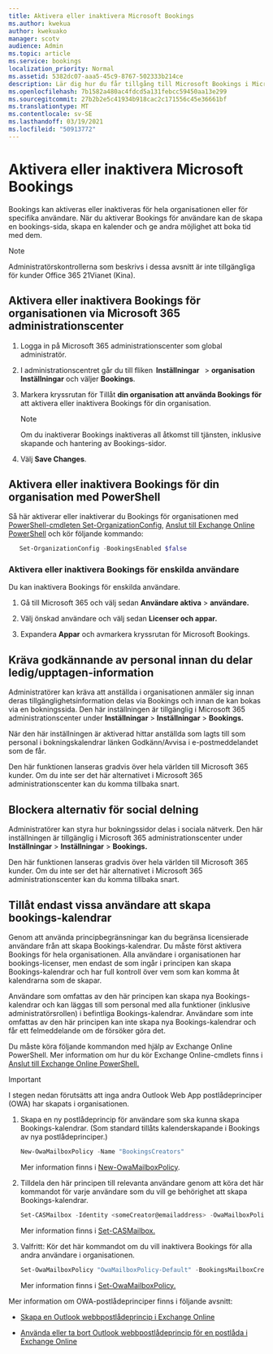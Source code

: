 ```yaml
---
title: Aktivera eller inaktivera Microsoft Bookings
ms.author: kwekua
author: kwekuako
manager: scotv
audience: Admin
ms.topic: article
ms.service: bookings
localization_priority: Normal
ms.assetid: 5382dc07-aaa5-45c9-8767-502333b214ce
description: Lär dig hur du får tillgång till Microsoft Bookings i Microsoft 365.
ms.openlocfilehash: 7b1582a480ac4fdcd5a131febcc59450aa13e299
ms.sourcegitcommit: 27b2b2e5c41934b918cac2c171556c45e36661bf
ms.translationtype: MT
ms.contentlocale: sv-SE
ms.lasthandoff: 03/19/2021
ms.locfileid: "50913772"
---
```

# <a name="turn-microsoft-bookings-on-or-off"></a>Aktivera eller inaktivera Microsoft Bookings

Bookings kan aktiveras eller inaktiveras för hela organisationen eller för specifika användare. När du aktiverar Bookings för användare kan de skapa en bookings-sida, skapa en kalender och ge andra möjlighet att boka tid med dem.

> [!NOTE]
> Administratörskontrollerna som beskrivs i dessa avsnitt är inte tillgängliga för kunder Office 365 21Vianet (Kina).

## <a name="turn-bookings-on-or-off-for-your-organization-using-the-microsoft-365-admin-center"></a>Aktivera eller inaktivera Bookings för organisationen via Microsoft 365 administrationscenter

1. Logga in på Microsoft 365 administrationscenter som global administratör.

2. I administrationscentret går du till fliken  **Inställningar**   \> **organisation Inställningar** och väljer **Bookings**.

3. Markera kryssrutan för Tillåt **din organisation att använda Bookings för** att aktivera eller inaktivera Bookings för din organisation.

   > [!NOTE]
   > Om du inaktiverar Bookings inaktiveras all åtkomst till tjänsten, inklusive skapande och hantering av Bookings-sidor.

4. Välj **Save Changes**.

## <a name="turn-bookings-on-or-off-for-your-organization-using-powershell"></a>Aktivera eller inaktivera Bookings för din organisation med PowerShell

Så här aktiverar eller inaktiverar du Bookings för organisationen med [PowerShell-cmdleten Set-OrganizationConfig](/powershell/module/exchange/set-organizationconfig), [Anslut till Exchange Online PowerShell](/powershell/exchange/connect-to-exchange-online-powershell) och kör följande kommando:

```PowerShell
   Set-OrganizationConfig -BookingsEnabled $false
```

### <a name="turn-bookings-on-or-off-for-individual-users"></a>Aktivera eller inaktivera Bookings för enskilda användare

Du kan inaktivera Bookings för enskilda användare.

1. Gå till Microsoft 365 och välj sedan **Användare aktiva** \> **användare.**

1. Välj önskad användare och välj sedan **Licenser och appar.**

1. Expandera **Appar** och avmarkera kryssrutan för Microsoft Bookings.

## <a name="require-staff-approvals-before-sharing-freebusy-information"></a>Kräva godkännande av personal innan du delar ledig/upptagen-information

Administratörer kan kräva att anställda i organisationen anmäler sig innan deras tillgänglighetsinformation delas via Bookings och innan de kan bokas via en bokningssida. Den här inställningen är tillgänglig i Microsoft 365 administrationscenter under **Inställningar** \> **Inställningar** \> **Bookings.**

När den här inställningen är aktiverad hittar anställda som lagts till som personal i bokningskalendrar länken Godkänn/Avvisa i e-postmeddelandet som de får.

Den här funktionen lanseras gradvis över hela världen till Microsoft 365 kunder. Om du inte ser det här alternativet i Microsoft 365 administrationscenter kan du komma tillbaka snart.

## <a name="block-social-sharing-options"></a>Blockera alternativ för social delning

Administratörer kan styra hur bokningssidor delas i sociala nätverk. Den här inställningen är tillgänglig i Microsoft 365 administrationscenter under **Inställningar** \> **Inställningar** \> **Bookings.**

Den här funktionen lanseras gradvis över hela världen till Microsoft 365 kunder. Om du inte ser det här alternativet i Microsoft 365 administrationscenter kan du komma tillbaka snart.

## <a name="allow-only-selected-users-to-create-bookings-calendars"></a>Tillåt endast vissa användare att skapa bookings-kalendrar

Genom att använda principbegränsningar kan du begränsa licensierade användare från att skapa Bookings-kalendrar. Du måste först aktivera Bookings för hela organisationen. Alla användare i organisationen har bookings-licenser, men endast de som ingår i principen kan skapa Bookings-kalendrar och har full kontroll över vem som kan komma åt kalendrarna som de skapar.

Användare som omfattas av den här principen kan skapa nya Bookings-kalendrar och kan läggas till som personal med alla funktioner (inklusive administratörsrollen) i befintliga Bookings-kalendrar. Användare som inte omfattas av den här principen kan inte skapa nya Bookings-kalendrar och får ett felmeddelande om de försöker göra det.

Du måste köra följande kommandon med hjälp av Exchange Online PowerShell. Mer information om hur du kör Exchange Online-cmdlets finns i [Anslut till Exchange Online PowerShell.](/powershell/exchange/connect-to-exchange-online-powershell)

> [!IMPORTANT]
> I stegen nedan förutsätts att inga andra Outlook Web App postlådeprinciper (OWA) har skapats i organisationen.

1. Skapa en ny postlådeprincip för användare som ska kunna skapa Bookings-kalendrar. (Som standard tillåts kalenderskapande i Bookings av nya postlådeprinciper.)

   ```PowerShell
   New-OwaMailboxPolicy -Name "BookingsCreators"
   ```

   Mer information finns i [New-OwaMailboxPolicy](/powershell/module/exchange/new-owamailboxpolicy).

2. Tilldela den här principen till relevanta användare genom att köra det här kommandot för varje användare som du vill ge behörighet att skapa Bookings-kalendrar.

   ```PowerShell
   Set-CASMailbox -Identity <someCreator@emailaddress> -OwaMailboxPolicy "BookingsCreators"
   ```

   Mer information finns i [Set-CASMailbox.](/powershell/module/exchange/set-casmailbox)

3. Valfritt: Kör det här kommandot om du vill inaktivera Bookings för alla andra användare i organisationen.

   ```PowerShell
   Set-OwaMailboxPolicy "OwaMailboxPolicy-Default" -BookingsMailboxCreationEnabled:$false
   ```

   Mer information finns i [Set-OwaMailboxPolicy.](/powershell/module/exchange/set-owamailboxpolicy)

Mer information om OWA-postlådeprinciper finns i följande avsnitt:

- [Skapa en Outlook webbpostlådeprincip i Exchange Online](/exchange/clients-and-mobile-in-exchange-online/outlook-on-the-web/create-outlook-web-app-mailbox-policy)

- [Använda eller ta bort Outlook webbpostlådeprincip för en postlåda i Exchange Online](/exchange/clients-and-mobile-in-exchange-online/outlook-on-the-web/create-outlook-web-app-mailbox-policy)